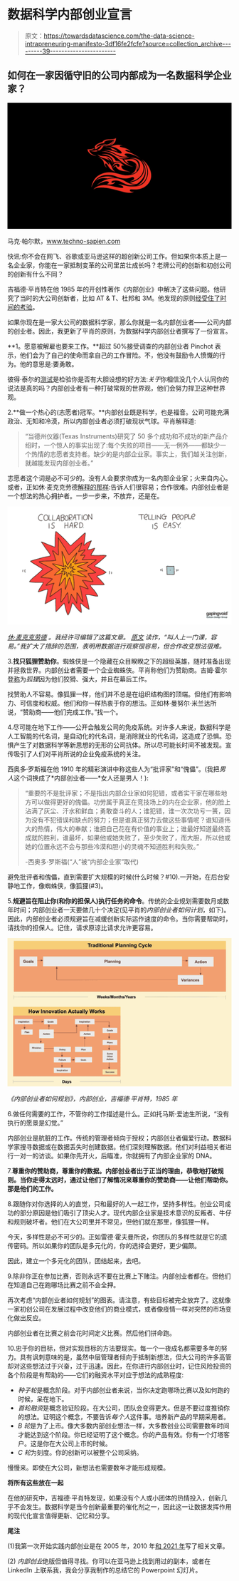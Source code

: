# 数据科学内部创业宣言

> 原文：<https://towardsdatascience.com/the-data-science-intrapreneuring-manifesto-3df16fe2fcfe?source=collection_archive---------39----------------------->

## 如何在一家因循守旧的公司内部成为一名数据科学企业家？

![](img/7121330c7ddf4a1ab8172422b342a922.png)

马克·帕尔默，www.techno-sapien.com

快讯:你不会在网飞、谷歌或亚马逊这样的超创新公司工作。但如果你本质上是一名企业家，你能在一家抵制变革的公司里茁壮成长吗？老牌公司的创新和初创公司的创新有什么不同？

吉福德·平肖特在他 1985 年的开创性著作《内部创业》中解决了这些问题。他研究了当时的大公司创新者，比如 AT & T、杜邦和 3M。他发现的原则[经受住了时间的考验](https://streambase.typepad.com/streambase_stream_process/2010/01/bigcompanyinnovation.html)。

如果你现在是一家大公司的数据科学家，那么你就是一名内部创业者——公司内部的创业者。因此，我更新了平肖的原则，为数据科学内部创业者撰写了一份宣言。

**1。愿意被解雇也要来工作。**超过 50%接受调查的内部创业者 Pinchot 表示，他们会为了自己的使命而拿自己的工作冒险。不，他没有鼓励令人愤慨的行为。他的意思是:要勇敢。

彼得·泰尔的[测试](https://fs.blog/2015/11/the-single-best-interview-question-you-can-ask/)是检验你是否有大胆设想的好方法:*关于*你相信没几个人认同你的说法是真的吗？内部创业者有一种打破常规的世界观，他们会努力捍卫这种世界观。

2.**做一个热心的(志愿者)冠军。**内部创业既是科学，也是福音。公司可能充满政治、无知和冷漠，所以内部创业者必须打破现状气球。平肖解释道:

> “当德州仪器(Texas Instruments)研究了 50 多个成功和不成功的新产品介绍时，一个惊人的事实出现了:每个失败的项目——无一例外——都缺少一个热情的志愿者支持者。缺少的是内部企业家。事实上，我们越关注创新，就越能发现内部创业者。”

志愿者这个词是必不可少的。没有人会要求你成为一名内部企业家；火来自内心。或者，正如休·麦克克劳德[解释的那样](https://mailchi.mp/gapingvoid/finally-the-secret-to-inclusion):告诉人们很容易；合作很难。内部创业者是一个想法的热心拥护者。一步一步来，不放弃，还是在。

![](img/309442e189f708eb5995930a97612267.png)

[*休·麦克克劳德*](https://mailchi.mp/gapingvoid/finally-the-secret-to-inclusion) *。我经许可编辑了这篇文章。* [*原文*](https://mailchi.mp/gapingvoid/finally-the-secret-to-inclusion) *读作，“叫人上一门课，容易。”我扩大了措辞的范围，表明用数据进行观察很容易，但合作改变想法很难。*

3.**找只狐狸赞助你**。蜘蛛侠是一个隐藏在众目睽睽之下的超级英雄，随时准备出现并拯救世界。内部创业者需要一个企业蜘蛛侠。平肖称他们为赞助商。吉姆·霍尔登[称](https://www.oreilly.com/library/view/the-new-power/9781118240946/xhtml/sec22.html)为*狐狸*因为他们狡猾、强大，并且在幕后工作。

找赞助人不容易。像狐狸一样，他们并不总是在组织结构图的顶端。但他们有影响力、可信度和权威。他们和你一样热衷于你的想法。正如林·曼努尔·米兰达所说，“赞助商——他们完成工作。”找一个。

4.尽可能在地下工作——公开会触发公司的免疫系统。对许多人来说，数据科学是人工智能的代名词，是自动化的代名词，是消除就业的代名词，这造成了恐惧。恐惧产生了对数据科学等新思想的无形的公司抗体。所以尽可能长时间不被发现。宣传吸引了人们对平肖所说的企业免疫系统的关注。

西奥多·罗斯福在他 1910 年的精彩演讲中称这些人为“批评家”和“傀儡”。(我把*男人*这个词换成了*内部创业者——*女人还是男人！):

> “重要的不是批评家；不是指出内部企业家如何犯错，或者实干家在哪些地方可以做得更好的傀儡。功劳属于真正在竞技场上的内在企业家，他的脸上沾满了灰尘、汗水和鲜血；勇敢奋斗的人；谁犯错，谁一次次功亏一篑，因为没有不犯错误和缺点的努力；但是谁真正努力去做这些事情呢？谁知道伟大的热情，伟大的奉献；谁把自己花在有价值的事业上；谁最好知道最终高成就的胜利，谁最坏，如果他或她失败了，至少失败了，而大胆，所以他或她的位置永远不会与那些冷漠和胆小的灵魂不知道胜利和失败。”
> 
> -西奥多·罗斯福(“人”被“内部企业家”取代)

避免批评者和傀儡，直到需要扩大规模的时候(什么时候？#10).一开始，在后台安静地工作，像蜘蛛侠，像狐狸(#3)。

5.**规避旨在阻止你(和你的担保人)执行任务的命令**。传统的企业规划需要数月或数年时间；内部创业者一天要做几十个决定(见平肖的*内部创业者如何计划*，如下)。因此，内部创业者必须规避旨在减缓创新实际运作速度的命令。当你需要帮助时，请找你的担保人。记住，请求原谅比请求允许更容易。

![](img/4c9986e8a16f3c799bbcb769f2028ace.png)

*《内部创业者如何规划》，内部创业，吉福德·平肖特，1985 年*

6.做任何需要的工作，不管你的工作描述是什么。正如托马斯·爱迪生所说，“没有执行的愿景是幻觉。”

内部创业是肮脏的工作。传统的管理者倾向于授权；内部创业者偏爱行动。数据科学家搜寻数据或在数据丢失时创建数据。他们深刻理解数据。他们对利益相关者进行一对一的访谈。如果你先开火，后瞄准，你就拥有了内部企业家的 DNA。

7.**尊重你的赞助商，尊重你的数据。内部创业者出于正当的理由，恭敬地打破规则。当你走得太远时，通过让他们了解情况来尊重你的赞助商——让他们帮助你。那是他们的工作。**

8.跟随你对你选择的人的直觉，只和最好的人一起工作，坚持多样性。创业公司成功的部分原因是他们吸引了顶尖人才。现代内部企业家是技术意识的反叛者、牛仔和规则破坏者。他们在大公司里并不常见，但他们就在那里，像狐狸一样。

今天，多样性是必不可少的。正如雷德·霍夫曼所说，你团队的多样性就是它的遗传密码。所以如果你的团队是多元化的，你的选择会更好，更少偏颇。

因此，建立一个多元化的团队，团结起来，去吧。

9.除非你正在参加比赛，否则永远不要在比赛上下赌注。内部创业者都在。但他们在知道自己在跑哪场比赛之前不会全押。

再次考虑“内部创业者如何规划”的图表。请注意，有些目标被完全放弃了。这就像一家初创公司在发展过程中改变他们的商业模式，或者像疫情一样对突然的市场变化做出反应。

内部创业者在比赛之前会花时间定义比赛。然后他们拼命跑。

10.忠于你的目标，但对实现目标的方法要现实。每一个一夜成名都需要多年的努力。具有讽刺意味的是，虽然中层管理者倾向于抵制新想法，但大公司的许多高管却对这些想法过于兴奋，过于迅速。因此，在你进行内部创业时，记住风险投资的各个阶段是有帮助的——它们的融资水平对应于想法的成熟程度:

*   *种子轮*是概念阶段。对于内部创业者来说，当你决定跑哪场比赛以及如何跑的时候，呆在地下。
*   *首轮融资*是概念验证阶段。在大公司，团队会变得更大。但是不要过度推销你的想法。证明这个概念，不要告诉*每个人*这件事。培养新产品的早期采用者。
*   *B 轮*是为了上市。像大多数内部创业想法一样，大多数创业公司需要数年时间才能达到这个阶段。你已经证明了这个概念。你的产品有效。你有一个灯塔客户。这是你在大公司上市的时候。
*   *C 轮*为刻度。你的创新可以被整个公司采纳。

慢慢来。即使在大公司，新想法也需要数年才能形成规模。

**将所有这些放在一起**

在他的研究中，吉福德·平肖特发现，如果没有个人或小团体的热情投入，创新几乎不会发生。数据科学是当今创新最重要的催化剂之一，因此这一让数据发挥作用的现代化宣言值得更新、记忆和分享。

**尾注**

(1)我第一次开始实践内部创业是在 2005 年，2010 年[和 2021 年](https://streambase.typepad.com/streambase_stream_process/2010/01/bigcompanyinnovation.html)写了相关文章。

(2) *内部创业*绝版但值得寻找。你可以在亚马逊上找到用过的副本，或者在 LinkedIn 上联系我，我会分享我制作的总结它的 Powerpoint 幻灯片。